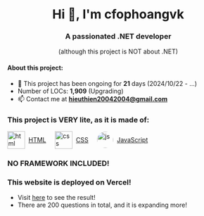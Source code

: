 <h1 align="center">Hi 👋, I'm cfophoangvk</h1>
<h3 align="center">A passionated .NET developer</h3>
<p align="center">(although this project is NOT about .NET)</p>

#### About this project:
- 🔭 This project has been ongoing for **21** days (2024/10/22 - ...)<br>
- Number of LOCs: **1,909** (Upgrading)<br>
- 📫 Contact me at **hieuthien20042004@gmail.com**

### This project is VERY lite, as it is made of:

<div style="display:flex;gap:20px;">
  <!-- HTML logo and link -->
  <div style="display: flex; align-items: center;">
    <img src="https://cdn.pixabay.com/photo/2017/08/05/11/16/logo-2582748_640.png" alt="html" width="40" height="40"/>
    <a href="https://www.w3schools.com/html/" target="_blank" style="margin-left: 8px;">HTML</a>
  </div>
  
  <!-- CSS logo and link -->
  <div style="display: flex; align-items: center;">
    <img src="https://cdn.pixabay.com/photo/2017/08/05/11/16/logo-2582747_1280.png" alt="css" width="40" height="40"/>
    <a href="https://www.w3schools.com/css/" target="_blank" style="margin-left: 8px;">CSS</a>
  </div>
  
  <!-- JavaScript logo and link -->
  <div style="display: flex; align-items: center;">
    <img src="https://cdn.pixabay.com/photo/2015/04/23/17/41/javascript-736400_1280.png" alt="js" width="37" height="37" style="border-radius: 50%;"/>
    <a href="https://www.w3schools.com/js/" target="_blank" style="margin-left: 8px;">JavaScript</a>
  </div>
</div>

### NO FRAMEWORK INCLUDED!
### This website is deployed on Vercel!
- Visit [here](https://4-pics-1-word.vercel.app/) to see the result!  
- There are 200 questions in total, and it is expanding more!
